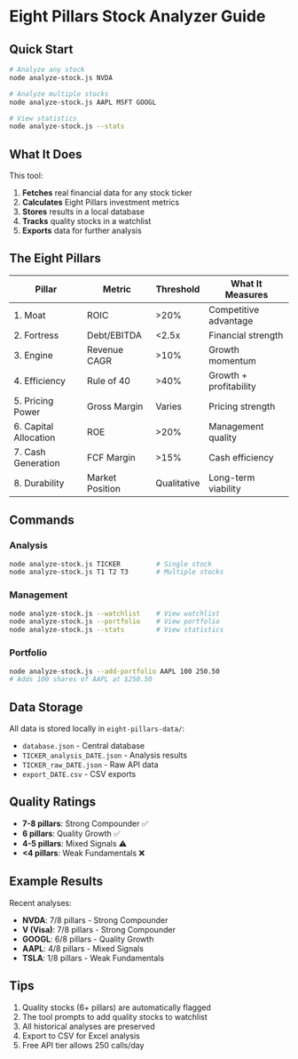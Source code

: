 # Eight Pillars Stock Analyzer Guide

## Quick Start

```bash
# Analyze any stock
node analyze-stock.js NVDA

# Analyze multiple stocks
node analyze-stock.js AAPL MSFT GOOGL

# View statistics
node analyze-stock.js --stats
```

## What It Does

This tool:
1. **Fetches** real financial data for any stock ticker
2. **Calculates** Eight Pillars investment metrics
3. **Stores** results in a local database
4. **Tracks** quality stocks in a watchlist
5. **Exports** data for further analysis

## The Eight Pillars

| Pillar | Metric | Threshold | What It Measures |
|--------|--------|-----------|------------------|
| 1. Moat | ROIC | >20% | Competitive advantage |
| 2. Fortress | Debt/EBITDA | <2.5x | Financial strength |
| 3. Engine | Revenue CAGR | >10% | Growth momentum |
| 4. Efficiency | Rule of 40 | >40% | Growth + profitability |
| 5. Pricing Power | Gross Margin | Varies | Pricing strength |
| 6. Capital Allocation | ROE | >20% | Management quality |
| 7. Cash Generation | FCF Margin | >15% | Cash efficiency |
| 8. Durability | Market Position | Qualitative | Long-term viability |

## Commands

### Analysis
```bash
node analyze-stock.js TICKER         # Single stock
node analyze-stock.js T1 T2 T3       # Multiple stocks
```

### Management
```bash
node analyze-stock.js --watchlist    # View watchlist
node analyze-stock.js --portfolio    # View portfolio
node analyze-stock.js --stats        # View statistics
```

### Portfolio
```bash
node analyze-stock.js --add-portfolio AAPL 100 250.50
# Adds 100 shares of AAPL at $250.50
```

## Data Storage

All data is stored locally in `eight-pillars-data/`:
- `database.json` - Central database
- `TICKER_analysis_DATE.json` - Analysis results
- `TICKER_raw_DATE.json` - Raw API data
- `export_DATE.csv` - CSV exports

## Quality Ratings

- **7-8 pillars**: Strong Compounder ✅
- **6 pillars**: Quality Growth ✅
- **4-5 pillars**: Mixed Signals ⚠️
- **<4 pillars**: Weak Fundamentals ❌

## Example Results

Recent analyses:
- **NVDA**: 7/8 pillars - Strong Compounder
- **V (Visa)**: 7/8 pillars - Strong Compounder
- **GOOGL**: 6/8 pillars - Quality Growth
- **AAPL**: 4/8 pillars - Mixed Signals
- **TSLA**: 1/8 pillars - Weak Fundamentals

## Tips

1. Quality stocks (6+ pillars) are automatically flagged
2. The tool prompts to add quality stocks to watchlist
3. All historical analyses are preserved
4. Export to CSV for Excel analysis
5. Free API tier allows 250 calls/day
